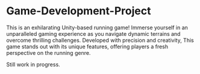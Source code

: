 # Game-Development-Project
This is an exhilarating Unity-based running game! Immerse yourself in an unparalleled gaming experience as you navigate dynamic terrains and overcome thrilling challenges. Developed with precision and creativity, This game stands out with its unique features, offering players a fresh perspective on the running genre. 

Still work in progress.
